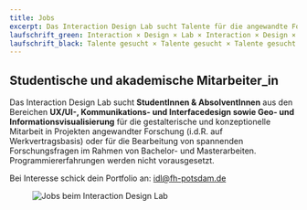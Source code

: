 ```yaml
---
title: Jobs
excerpt: Das Interaction Design Lab sucht Talente für die angewandte Forschung. Wir freuen uns über deine Bewerbung.
laufschrift_green: Interaction × Design × Lab × Interaction × Design × Lab × Interaction × Design × Lab
laufschrift_black: Talente gesucht × Talente gesucht × Talente gesucht × Talente gesucht × Talente gesucht
---
```


## Studentische und akademische Mitarbeiter_in

Das Interaction Design Lab sucht <b>StudentInnen &amp; AbsolventInnen</b> aus den Bereichen <b>UX/UI-, Kommunikations- und Interfacedesign sowie Geo- und Informationsvisualisierung</b> für die gestalterische und konzeptionelle Mitarbeit in Projekten angewandter Forschung (i.d.R. auf Werkvertragsbasis) oder für die Bearbeitung von spannenden Forschungsfragen im Rahmen von Bachelor- und Masterarbeiten. Programmiererfahrungen werden nicht vorausgesetzt.

Bei Interesse schick dein Portfolio an: <a href="mailto:idl@fh-potsdam.de">idl@fh-potsdam.de</a>

<figure class="center">
  <img src="/images/jobs.jpeg" alt="Jobs beim Interaction Design Lab">
</figure>
